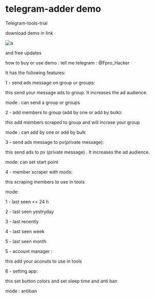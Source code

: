 # telegram-adder demo
Telegram-tools-trial

download demo in link

![a](https://user-images.githubusercontent.com/65822463/183484114-55a24c12-0e0a-4b74-a50c-9853c1f717cf.jpg)

and free updates

how to buy or use demo : tell me telegram : @Fpro_Hacker


It has the following features:

1 - send ads message on group or groups:

this send your message ads to group. It increases the ad audience.

mode : can send a group or groups

2 - add members to group (add by one or add by bulk):

this add members scraped to group and will incrase your group

mode : can add by one or add by bulk

3 - send ads message to pv(private message):

this send ads to pv (private message) . It increases the ad audience.

mode: can set start point

4 - member scraper with mods:

this scraping members to use in tools

mode: 

1 - last seen <= 24 h

2 - last seen yestryday

3 - last recently

4 - last seen week

5 - last seen month

5 - account manager :

this add your aconuts to use in tools

6 - setting app:

this set button colors and set sleep time and anti ban

mode : antiban

